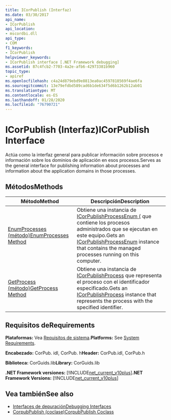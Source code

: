 ```yaml
---
title: ICorPublish (Interfaz)
ms.date: 03/30/2017
api_name:
- ICorPublish
api_location:
- mscordbi.dll
api_type:
- COM
f1_keywords:
- ICorPublish
helpviewer_keywords:
- ICorPublish interface [.NET Framework debugging]
ms.assetid: 87c4fcb2-7703-4a2e-afb6-42973381b960
topic_type:
- apiref
ms.openlocfilehash: c4a24d879ebd9e8813ea0ac4597818569f4ae6fa
ms.sourcegitcommit: 13e79efdbd589cad6b1de634f5d6b1262b12ab01
ms.translationtype: MT
ms.contentlocale: es-ES
ms.lasthandoff: 01/28/2020
ms.locfileid: "76790721"
---
```

# <a name="icorpublish-interface"></a><span data-ttu-id="c713f-102">ICorPublish (Interfaz)</span><span class="sxs-lookup"><span data-stu-id="c713f-102">ICorPublish Interface</span></span>
<span data-ttu-id="c713f-103">Actúa como la interfaz general para publicar información sobre procesos e información sobre los dominios de aplicación en esos procesos.</span><span class="sxs-lookup"><span data-stu-id="c713f-103">Serves as the general interface for publishing information about processes and information about the application domains in those processes.</span></span>  
  
## <a name="methods"></a><span data-ttu-id="c713f-104">Métodos</span><span class="sxs-lookup"><span data-stu-id="c713f-104">Methods</span></span>  
  
|<span data-ttu-id="c713f-105">Método</span><span class="sxs-lookup"><span data-stu-id="c713f-105">Method</span></span>|<span data-ttu-id="c713f-106">Descripción</span><span class="sxs-lookup"><span data-stu-id="c713f-106">Description</span></span>|  
|------------|-----------------|  
|[<span data-ttu-id="c713f-107">EnumProcesses (método)</span><span class="sxs-lookup"><span data-stu-id="c713f-107">EnumProcesses Method</span></span>](icorpublish-enumprocesses-method.md)|<span data-ttu-id="c713f-108">Obtiene una instancia de [ICorPublishProcessEnum (](icorpublishprocessenum-interface.md) que contiene los procesos administrados que se ejecutan en este equipo.</span><span class="sxs-lookup"><span data-stu-id="c713f-108">Gets an [ICorPublishProcessEnum](icorpublishprocessenum-interface.md) instance that contains the managed processes running on this computer.</span></span>|  
|[<span data-ttu-id="c713f-109">GetProcess (método)</span><span class="sxs-lookup"><span data-stu-id="c713f-109">GetProcess Method</span></span>](icorpublish-getprocess-method.md)|<span data-ttu-id="c713f-110">Obtiene una instancia de [ICorPublishProcess](icorpublishprocess-interface.md) que representa el proceso con el identificador especificado.</span><span class="sxs-lookup"><span data-stu-id="c713f-110">Gets an [ICorPublishProcess](icorpublishprocess-interface.md) instance that represents the process with the specified identifier.</span></span>|  
  
## <a name="requirements"></a><span data-ttu-id="c713f-111">Requisitos de</span><span class="sxs-lookup"><span data-stu-id="c713f-111">Requirements</span></span>  
 <span data-ttu-id="c713f-112">**Plataformas:** Vea [Requisitos de sistema](../../../../docs/framework/get-started/system-requirements.md).</span><span class="sxs-lookup"><span data-stu-id="c713f-112">**Platforms:** See [System Requirements](../../../../docs/framework/get-started/system-requirements.md).</span></span>  
  
 <span data-ttu-id="c713f-113">**Encabezado:** CorPub. idl, CorPub. h</span><span class="sxs-lookup"><span data-stu-id="c713f-113">**Header:** CorPub.idl, CorPub.h</span></span>  
  
 <span data-ttu-id="c713f-114">**Biblioteca:** CorGuids.lib</span><span class="sxs-lookup"><span data-stu-id="c713f-114">**Library:** CorGuids.lib</span></span>  
  
 <span data-ttu-id="c713f-115">**.NET Framework versiones:** [!INCLUDE[net_current_v10plus](../../../../includes/net-current-v10plus-md.md)]</span><span class="sxs-lookup"><span data-stu-id="c713f-115">**.NET Framework Versions:** [!INCLUDE[net_current_v10plus](../../../../includes/net-current-v10plus-md.md)]</span></span>  
  
## <a name="see-also"></a><span data-ttu-id="c713f-116">Vea también</span><span class="sxs-lookup"><span data-stu-id="c713f-116">See also</span></span>

- [<span data-ttu-id="c713f-117">Interfaces de depuración</span><span class="sxs-lookup"><span data-stu-id="c713f-117">Debugging Interfaces</span></span>](debugging-interfaces.md)
- [<span data-ttu-id="c713f-118">CorpubPublish (coclase)</span><span class="sxs-lookup"><span data-stu-id="c713f-118">CorpubPublish Coclass</span></span>](corpubpublish-coclass.md)
